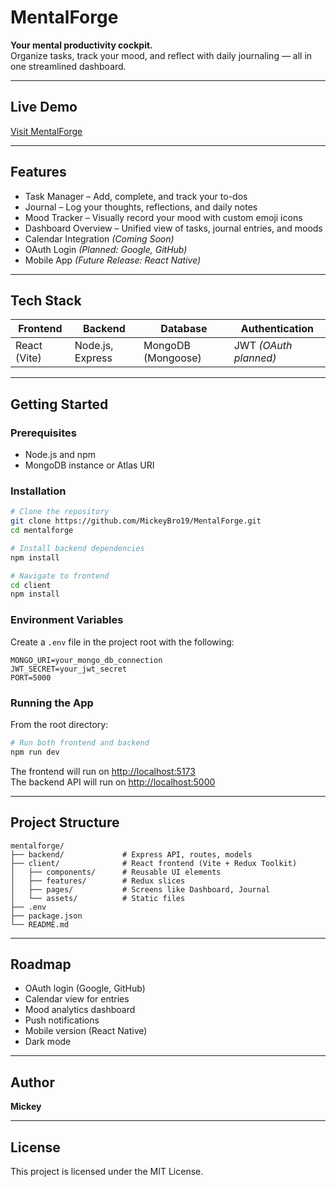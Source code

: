 # MentalForge

**Your mental productivity cockpit.**  
Organize tasks, track your mood, and reflect with daily journaling — all in one streamlined dashboard.

---

## Live Demo  
[Visit MentalForge](https://your-deployment-link.com)

---

## Features

- Task Manager – Add, complete, and track your to-dos
- Journal – Log your thoughts, reflections, and daily notes
- Mood Tracker – Visually record your mood with custom emoji icons
- Dashboard Overview – Unified view of tasks, journal entries, and moods
- Calendar Integration *(Coming Soon)*
- OAuth Login *(Planned: Google, GitHub)*
- Mobile App *(Future Release: React Native)*

---

## Tech Stack

| Frontend       | Backend        | Database       | Authentication |
|----------------|----------------|----------------|----------------|
| React (Vite)   | Node.js, Express | MongoDB (Mongoose) | JWT *(OAuth planned)* |

---

## Getting Started

### Prerequisites

- Node.js and npm
- MongoDB instance or Atlas URI

### Installation

```bash
# Clone the repository
git clone https://github.com/MickeyBro19/MentalForge.git
cd mentalforge

# Install backend dependencies
npm install

# Navigate to frontend
cd client
npm install
```

### Environment Variables

Create a `.env` file in the project root with the following:

```
MONGO_URI=your_mongo_db_connection
JWT_SECRET=your_jwt_secret
PORT=5000
```

### Running the App

From the root directory:

```bash
# Run both frontend and backend
npm run dev
```

The frontend will run on [http://localhost:5173](http://localhost:5173)  
The backend API will run on [http://localhost:5000](http://localhost:5000)

---

## Project Structure

```
mentalforge/
├── backend/             # Express API, routes, models
├── client/              # React frontend (Vite + Redux Toolkit)
│   ├── components/      # Reusable UI elements
│   ├── features/        # Redux slices
│   ├── pages/           # Screens like Dashboard, Journal
│   └── assets/          # Static files
├── .env
├── package.json
└── README.md
```

---

## Roadmap

- OAuth login (Google, GitHub)
- Calendar view for entries
- Mood analytics dashboard
- Push notifications
- Mobile version (React Native)
- Dark mode

---

## Author

**Mickey**  

---

## License

This project is licensed under the MIT License.
```

